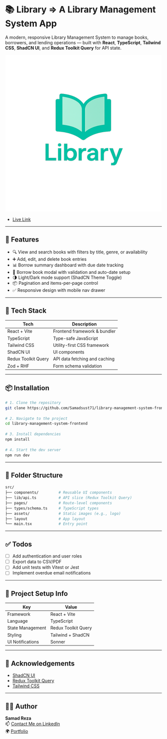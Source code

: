 # 📚 Library => A Library Management System App

A modern, responsive Library Management System to manage books, borrowers, and lending operations — built with **React**, **TypeScript**, **Tailwind CSS**, **ShadCN UI**, and **Redux Toolkit Query** for API state.

![Library App Banner](./src/assets/logo3.png)

- [Live Link](https://library-management-system-frontend-bice.vercel.app)

---

## 🚀 Features

- 🔍 View and search books with filters by title, genre, or availability
- ➕ Add, edit, and delete book entries
- 📊 Borrow summary dashboard with due date tracking
- 🧾 Borrow book modal with validation and auto-date setup
- 🌗 Light/Dark mode support (ShadCN Theme Toggle)
- 📦 Pagination and items-per-page control
- ✅ Responsive design with mobile nav drawer

---

## 🧪 Tech Stack

| Tech               | Description                         |
|--------------------|-------------------------------------|
| React + Vite       | Frontend framework & bundler        |
| TypeScript         | Type-safe JavaScript                |
| Tailwind CSS       | Utility-first CSS framework         |
| ShadCN UI          | UI components                       |
| Redux Toolkit Query| API data fetching and caching       |
| Zod + RHF          | Form schema validation              |

---


## 📦 Installation

```bash
# 1. Clone the repository
git clone https://github.com/Samadsust71/library-management-system-frontend.git

# 2. Navigate to the project
cd library-management-system-frontend

# 3. Install dependencies
npm install

# 4. Start the dev server
npm run dev
```

---

## 🧩 Folder Structure

```bash
src/
├── components/         # Reusable UI components
├── lib/api.ts          # API slice (Redux Toolkit Query)
├── pages/              # Route-level components
├── types/schema.ts     # TypeScript types
├── assets/             # Static images (e.g., logo)
├── layout              # App layout 
└── main.tsx            # Entry point
```

---

## ✅ Todos

- [ ] Add authentication and user roles
- [ ] Export data to CSV/PDF
- [ ] Add unit tests with Vitest or Jest
- [ ] Implement overdue email notifications

---

## 📌 Project Setup Info

| Key               | Value                |
|------------------|----------------------|
| Framework        | React + Vite         |
| Language         | TypeScript           |
| State Management | Redux Toolkit Query  |
| Styling          | Tailwind + ShadCN    |
| UI Notifications | Sonner               |


---

## 🙌 Acknowledgements

- [ShadCN UI](https://ui.shadcn.com/)
- [Redux Toolkit Query](https://redux-toolkit.js.org/rtk-query/)
- [Tailwind CSS](https://tailwindcss.com/)

---

## 👨‍💻 Author

**Samad Reza**  
📫 [Contact Me on LinkedIn](https://www.linkedin.com/in/abdus-samad-reza)  
🌍 [Portfolio](https://abdus-samad-beige.vercel.app)
